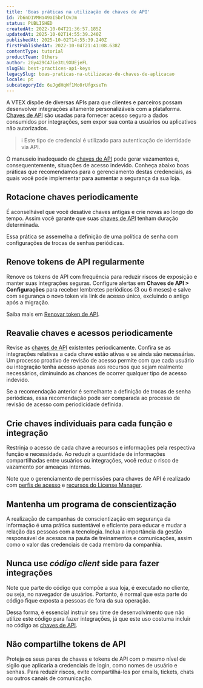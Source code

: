 ```yaml
---
title: 'Boas práticas na utilização de chaves de API'
id: 7b6nD1VMHa49aI5brlOvJm
status: PUBLISHED
createdAt: 2022-10-04T21:36:57.185Z
updatedAt: 2025-10-02T14:55:39.240Z
publishedAt: 2025-10-02T14:55:39.240Z
firstPublishedAt: 2022-10-04T21:41:08.638Z
contentType: tutorial
productTeam: Others
author: 2Gy429C47ie3tL9XUEjeFL
slugEN: best-practices-api-keys
legacySlug: boas-praticas-na-utilizacao-de-chaves-de-aplicacao
locale: pt
subcategoryId: 6uJgdHqWf1Mo0rUfgxseTn
---
```


A VTEX dispõe de diversas APIs para que clientes e parceiros possam desenvolver integrações altamente personalizáveis com a plataforma. [Chaves de API](/pt/tutorial/application-keys--2iffYzlvvz4BDMr6WGUtet) são usadas para fornecer acesso seguro a dados consumidos por integrações, sem expor sua conta a usuários ou aplicativos não autorizados.

> ℹ️ Este tipo de credencial é utilizado para autenticação de identidade via API.

O manuseio inadequado de [chaves de API](/pt/tutorial/application-keys--2iffYzlvvz4BDMr6WGUtet) pode gerar vazamentos e, consequentemente, situações de acesso indevido. Conheça abaixo boas práticas que recomendamos para o gerenciamento destas credenciais, as quais você pode implementar para aumentar a segurança da sua loja.

## Rotacione chaves periodicamente

É aconselhável que você desative chaves antigas e crie novas ao longo do tempo. Assim você garante que suas [chaves de API](/pt/tutorial/application-keys--2iffYzlvvz4BDMr6WGUtet) tenham duração determinada.

Essa prática se assemelha a definição de uma política de senha com configurações de trocas de senhas periódicas. 

## Renove tokens de API regularmente

Renove os tokens de API com frequência para reduzir riscos de exposição e manter suas integrações seguras. Configure alertas em **Chaves de API > Configurações** para receber lembretes periódicos (3 ou 6 meses) e salve com segurança o novo token via link de acesso único, excluindo o antigo após a migração.

Saiba mais em [Renovar token de API](/pt/tutorial/renovar-token-de-api--7r4AzptYjXErGHadg9LnJ3).

## Reavalie chaves e acessos periodicamente

Revise as [chaves de API](/pt/tutorial/application-keys--2iffYzlvvz4BDMr6WGUtet) existentes periodicamente. Confira se as integrações relativas a cada chave estão ativas e se ainda são necessárias. Um processo proativo de revisão de acesso permite com que cada usuário ou integração tenha acesso apenas aos recursos que sejam realmente necessários, diminuindo as chances de ocorrer qualquer tipo de acesso indevido. 

Se a recomendação anterior é semelhante a definição de trocas de senha periódicas, essa recomendação pode ser comparada ao processo de revisão de acesso com periodicidade definida.

## Crie chaves individuais para cada função e integração

Restrinja o acesso de cada chave a recursos e informações pela respectiva função e necessidade. Ao reduzir a quantidade de informações compartilhadas entre usuários ou integrações, você reduz o risco de vazamento por ameaças internas.

Note que o gerenciamento de permissões para chaves de API é realizado com [perfis de acesso](/pt/tutorial/roles--7HKK5Uau2H6wxE1rH5oRbc) e [recursos do License Manager](/pt/tutorial/license-manager-resources--3q6ztrC8YynQf6rdc6euk3).

## Mantenha um programa de conscientização

A realização de campanhas de conscientização em segurança da informação é uma prática sustentável e eficiente para educar e mudar a relação das pessoas com a tecnologia. Inclua a importância da gestão responsável de acessos na pauta de treinamentos e comunicações, assim como o valor das credenciais de cada membro da companhia.

## Nunca use _código client_ side para fazer integrações

Note que parte do código que compõe a sua loja, é executado no cliente, ou seja, no navegador de usuários. Portanto, é normal que esta parte do código fique exposta a pessoas de fora da sua operação.

Dessa forma, é essencial instruir seu time de desenvolvimento que não utilize este código para fazer integrações, já que este uso costuma incluir no código as [chaves de API](/pt/tutorial/application-keys--2iffYzlvvz4BDMr6WGUtet).

## Não compartilhe tokens de API

Proteja os seus pares de chaves e tokens de API com o mesmo nível de sigilo que aplicaria a credenciais de login, como nomes de usuário e senhas. Para reduzir riscos, evite compartilhá-los por emails, tickets, chats ou outros canais de comunicação.
